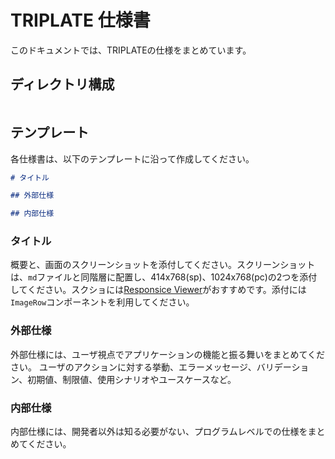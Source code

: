 # TRIPLATE 仕様書

このドキュメントでは、TRIPLATEの仕様をまとめています。

## ディレクトリ構成

```tree

```

## テンプレート

各仕様書は、以下のテンプレートに沿って作成してください。

```md
# タイトル

## 外部仕様

## 内部仕様

```

### タイトル

概要と、画面のスクリーンショットを添付してください。スクリーンショットは、`md`ファイルと同階層に配置し、414x768(sp)、1024x768(pc)の2つを添付してください。スクショには[Responsice Viewer](https://chromewebstore.google.com/detail/responsive-viewer/inmopeiepgfljkpkidclfgbgbmfcennb)がおすすめです。添付には`ImageRow`コンポーネントを利用してください。

### 外部仕様

外部仕様には、ユーザ視点でアプリケーションの機能と振る舞いをまとめてください。
ユーザのアクションに対する挙動、エラーメッセージ、バリデーション、初期値、制限値、使用シナリオやユースケースなど。

### 内部仕様

内部仕様には、開発者以外は知る必要がない、プログラムレベルでの仕様をまとめてください。
